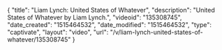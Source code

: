 {
    "title": "Liam Lynch: United States of Whatever",
    "description": "United States of Whatever by Liam Lynch.",
    "videoid": "135308745",
    "date_created": "1515464532",
    "date_modified": "1515464532",
    "type": "captivate",
    "layout": "video",
    "url": "\/v\/liam-lynch-united-states-of-whatever\/135308745"
}